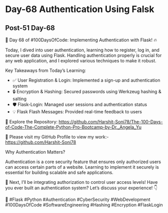 # Day-68 Authentication Using Falsk

## Post-51 Day-68

🔐 Day 68 of #100DaysOfCode: Implementing Authentication with Flask! 🔥

Today, I dived into user authentication, learning how to register, log in, and secure user data using Flask. Handling authentication properly is crucial for any web application, and I explored various techniques to make it robust.

Key Takeaways from Today’s Learning:

- ✅ User Registration & Login: Implemented a sign-up and authentication system
- 🔒 Encryption & Hashing: Secured passwords using Werkzeug hashing & salting
- 🛡 Flask-Login: Managed user sessions and authentication status
- 💡 Flask Flash Messages: Provided real-time feedback to users

🔗 Explore the Repository: <https://github.com/Harshit-Soni78/The-100-Days-of-Code-The-Complete-Python-Pro-Bootcamp-by-Dr._Angela_Yu>

📂 Please visit my GitHub Profile to view my work:- <https://github.com/Harshit-Soni78>

Why Authentication Matters?

Authentication is a core security feature that ensures only authorized users can access certain parts of a website. Learning to implement it securely is essential for building scalable and safe applications.

🚀 Next, I’ll be integrating authorization to control user access levels! Have you ever built an authentication system? Let’s discuss your experience! 👇

🚀 #Flask #Python #Authentication #CyberSecurity #WebDevelopment #100DaysOfCode #SoftwareEngineering #Hashing #Encryption #FlaskLogin
